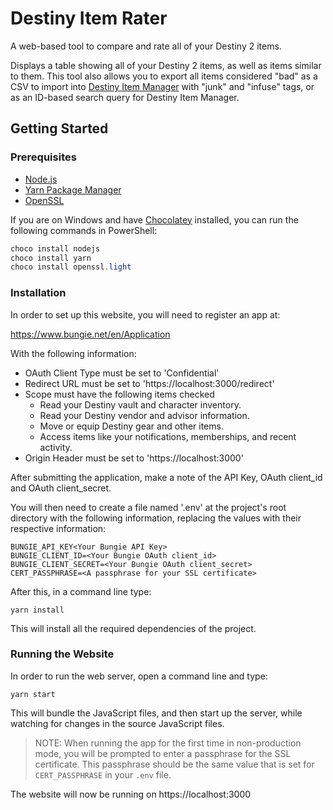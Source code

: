 # Destiny Item Rater

A web-based tool to compare and rate all of your Destiny 2 items.

Displays a table showing all of your Destiny 2 items, as well as items similar to them. This tool also allows you to export all items considered "bad" as a CSV to import into [Destiny Item Manager](https://github.com/DestinyItemManager/DIM) with "junk" and "infuse" tags, or as an ID-based search query for Destiny Item Manager.

## Getting Started

### Prerequisites

- [Node.js](https://nodejs.org)
- [Yarn Package Manager](https://yarnpkg.com)
- [OpenSSL](https://www.openssl.org/)

If you are on Windows and have [Chocolatey](https://chocolatey.org/) installed, you can run the following commands in PowerShell:

``` powershell
choco install nodejs
choco install yarn
choco install openssl.light
```

### Installation

In order to set up this website, you will need to register an app at:

https://www.bungie.net/en/Application

With the following information:
- OAuth Client Type must be set to 'Confidential'
- Redirect URL must be set to 'https://localhost:3000/redirect'
- Scope must have the following items checked
    - Read your Destiny vault and character inventory.
    - Read your Destiny vendor and advisor information.
    - Move or equip Destiny gear and other items.
    - Access items like your notifications, memberships, and recent activity.
- Origin Header must be set to 'https://localhost:3000'

After submitting the application, make a note of the API Key, OAuth client_id and OAuth client_secret.

You will then need to create a file named '.env' at the project's root directory with the following information, replacing the values with their respective information:
```
BUNGIE_API_KEY<Your Bungie API Key>
BUNGIE_CLIENT_ID=<Your Bungie OAuth client_id>
BUNGIE_CLIENT_SECRET=<Your Bungie OAuth client_secret>
CERT_PASSPHRASE=<A passphrase for your SSL certificate>
```

After this, in a command line type:
```
yarn install
```
This will install all the required dependencies of the project.

### Running the Website

In order to run the web server, open a command line and type:

```
yarn start
```

This will bundle the JavaScript files, and then start up the server, while watching for changes in the source JavaScript files.

> NOTE: When running the app for the first time in non-production mode, you will be prompted to enter a passphrase for the SSL certificate. This passphrase should be the same value that is set for `CERT_PASSPHRASE` in your `.env` file.

The website will now be running on https://localhost:3000